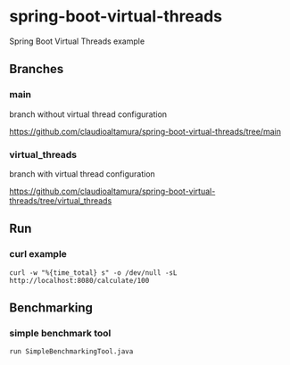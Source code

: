 # spring-boot-virtual-threads
Spring Boot Virtual Threads example

## Branches

### main

branch without virtual thread configuration

https://github.com/claudioaltamura/spring-boot-virtual-threads/tree/main

### virtual_threads

branch with virtual thread configuration

https://github.com/claudioaltamura/spring-boot-virtual-threads/tree/virtual_threads

## Run
### curl example

    curl -w "%{time_total} s" -o /dev/null -sL http://localhost:8080/calculate/100

## Benchmarking
### simple benchmark tool

    run SimpleBenchmarkingTool.java